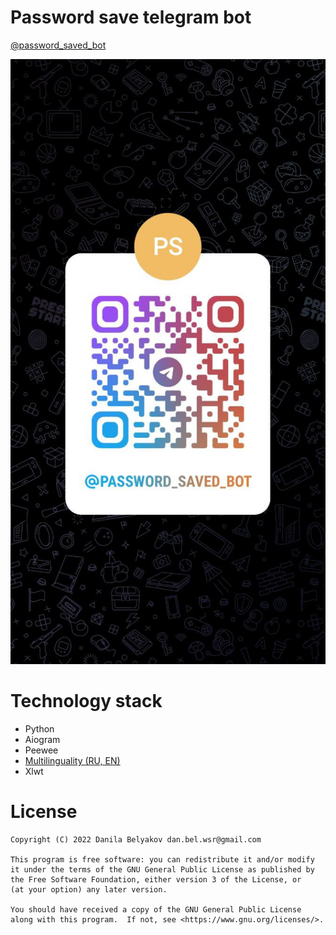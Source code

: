 
# Password save telegram bot

[@password_saved_bot][link_bot]

![qr_code]


# Technology stack
- Python
- Aiogram
- Peewee
- [Multilinguality (RU, EN)][multilinguality_doc]
- Xlwt

# License

```text
Copyright (C) 2022 Danila Belyakov dan.bel.wsr@gmail.com

This program is free software: you can redistribute it and/or modify
it under the terms of the GNU General Public License as published by
the Free Software Foundation, either version 3 of the License, or
(at your option) any later version.

You should have received a copy of the GNU General Public License
along with this program.  If not, see <https://www.gnu.org/licenses/>.
```

[link_bot]:https://t.me/password_saved_bot
[qr_code]:telegram_qr_code.jpg
[multilinguality_doc]: Multilinguality.md

